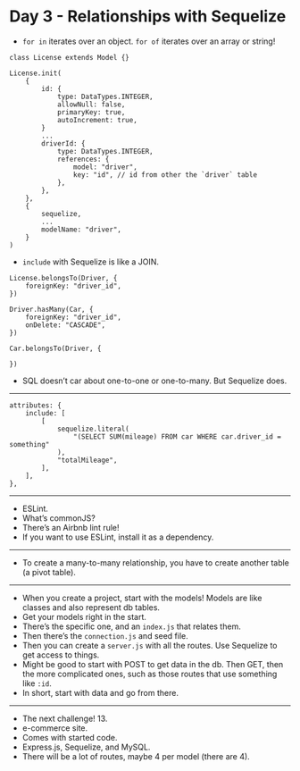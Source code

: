 # Day 3 - Relationships with Sequelize
- `for in` iterates over an object. `for of` iterates over an array or string!

```
class License extends Model {}

License.init(
	{
		id: {
			type: DataTypes.INTEGER,
			allowNull: false,
			primaryKey: true,
			autoIncrement: true,
		}
		...
		driverId: {
			type: DataTypes.INTEGER,
			references: {
				model: "driver",
				key: "id", // id from other the `driver` table
			},
		},
	},
	{
		sequelize,
		...
		modelName: "driver",
	}
)

```

- `include` with Sequelize is like a JOIN.

```
License.belongsTo(Driver, {
	foreignKey: "driver_id",
})

Driver.hasMany(Car, {
	foreignKey: "driver_id",
	onDelete: "CASCADE",
})

Car.belongsTo(Driver, {
	
})

```

- SQL doesn’t car about one-to-one or one-to-many. But Sequelize does.

---

```
attributes: {
	include: [
		[
			sequelize.literal(
				"(SELECT SUM(mileage) FROM car WHERE car.driver_id = something"
			),
			"totalMileage",			
		],
	],
},

```


---
- ESLint.
- What’s commonJS?
- There’s an Airbnb lint rule!
- If you want to use ESLint, install it as a dependency.

---
- To create a many-to-many relationship, you have to create another table (a pivot table).

---
- When you create a project, start with the models! Models are like classes and also represent db tables.
- Get your models right in the start.
- There’s the specific one, and an `index.js` that relates them.
- Then there’s the `connection.js` and seed file.
- Then you can create a `server.js` with all the routes. Use Sequelize to get access to things.
- Might be good to start with POST to get data in the db. Then GET, then the more complicated ones, such as those routes that use something like `:id`.
- In short, start with data and go from there.

---
- The next challenge! 13.
- e-commerce site.
- Comes with started code.
- Express.js, Sequelize, and MySQL.
- There will be a lot of routes, maybe 4 per model (there are 4).
